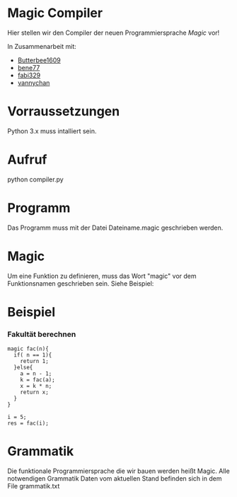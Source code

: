 # Magic Compiler
Hier stellen wir den Compiler der neuen Programmiersprache *Magic* vor!

In Zusammenarbeit mit:

* [Butterbee1609](https://github.com/butterbee1609)
* [bene77](https://github.com/bene77)
* [fabi329](https://github.com/fabi329)
* [vannychan](https://github.com/vannychan)

# Vorraussetzungen
Python 3.x muss intalliert sein. 

# Aufruf
python compiler.py

# Programm
Das Programm muss mit der Datei  Dateiname.magic geschrieben werden.

# Magic
Um eine Funktion zu definieren, muss das Wort "magic" vor dem Funktionsnamen geschrieben sein. Siehe Beispiel:
  
# Beispiel
### Fakultät berechnen
```
magic fac(n){
  if( n == 1){
    return 1;
  }else{
    a = n - 1;
    k = fac(a);
    x = k * n;
    return x;
  }
}

i = 5;
res = fac(i);
```


# Grammatik
Die funktionale Programmiersprache die wir bauen werden heißt Magic. Alle notwendigen Grammatik Daten vom aktuellen Stand befinden sich in dem File grammatik.txt
